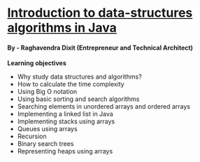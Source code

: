 
# [Introduction to data-structures algorithms in Java](https://www.linkedin.com/learning/introduction-to-data-structures-algorithms-in-java/euclid-s-algorithm?resume=false)

#### By - Raghavendra Dixit (Entrepreneur and Technical Architect)

**Learning objectives**
- Why study data structures and algorithms?
- How to calculate the time complexity
- Using Big O notation
- Using basic sorting and search algorithms
- Searching elements in unordered arrays and ordered arrays
- Implementing a linked list in Java
- Implementing stacks using arrays
- Queues using arrays
- Recursion
- Binary search trees
- Representing heaps using arrays